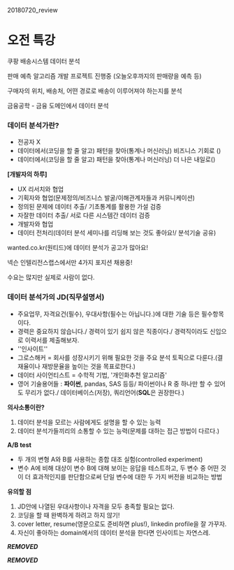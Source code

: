 20180720_review

# 오전 특강

쿠팡 배송시스템 데이터 분석

판매 예측 알고리즘 개발 프로젝트 진행중 (오늘오후까지의 판매량을 예측 등)

구매자의 위치, 배송처, 어떤 경로로 배송이 이루어져야 하는지를 분석

금융공학 - 금융 도메인에서 데이터 분석







### 데이터 분석가란?

- 전공자 X
- 데이터에서(코딩을 할 줄 알고) 패턴을 찾아(통계나 머신러닝) 비즈니스 기회로 ()
- 데이터에서(코딩을 할 줄 알고) 패턴을 찾아(통계나 머신러닝) 더 나은 내일로()





**[개발자의 하루]**

- UX 리서치와 협업
- 기획자와 협업(문제정의/비즈니스 발굴/이해관계자들과 커뮤니케이션)
- 정의된 문제에 데이터 추출/ 기초통계를 활용한 가설 검증
- 자잘한 데이터 추출/ 서로 다른 시스템간 데이터 검증
- 개발자와 협업
- 데이터 전처리(데이터 분석 세미나를 리딩해 보는 것도 좋아요!/ 분석기술 공유)



wanted.co.kr(원티드)에 데이터 분석가 공고가 많아요!

넥슨 인텔리전스랩스에서만 4가지 포지션 채용중!

수요는 많지만 실제로 사람이 없다.







### 데이터 분석가의 JD(직무설명서)

- 주요업무, 자격요건(필수), 우대사항(필수는 아닙니다.)에 대한 기술 등은 필수항목이다.
- 경력은 중요하지 않습니다./ 경력이 있기 쉽지 않은 직종이다./ 경력직이라도 신입으로 이력서를 제출해보자.
- ''인사이트''
- 그로스해커 = 회사를 성장시키기 위해 필요한 것을 주요 분석 토픽으로 다룬다.(결재율이나 재방문율을 높이는 것을 목표로한다.)
- 데이터 사이언티스트 = 수학적 기법, '개인화추천 알고리즘'
- 영어 기술용어들 : **파이썬**, pandas, SAS 등등/ 파이썬이나 R 중 하나만 할 수 있어도 무리가 없다./ 데이터베이스(저장), 쿼리언어(**SQL**은 권장한다.)



**의사소통이란?** 

1. 데이터 분석을 모르는 사람에게도 설명을 할 수 있는 능력
2.  데이터 분석가들끼리의 소통할 수 있는 능력(문제를 대하는 접근 방법이 다르다.)



**A/B test**

- 두 개의 변형 A와 B를 사용하는 종합 대조 실험(controlled experiment)
- 변수 A에 비해 대상이 변수 B에 대해 보이는 응답을 테스트하고, 두 변수 중 어떤 것이 더 효과적인지를 판단함으로써 단일 변수에 대한 두 가지 버전을 비교하는 방법



**유의할 점**

1. JD안에 나열된 우대사항이나 자격을 모두 충족할 필요는 없다.
2. 코딩을 할 때 완벽하게 하려고 하지 않기!
3. cover letter, resume(영문으로도 준비하면 plus!), linkedin profile을 잘 가꾸자.
4. 자신이 좋아하는 domain에서의 데이터 분석을 한다면 인사이트는 자연스레.





***REMOVED***

***REMOVED***







### 